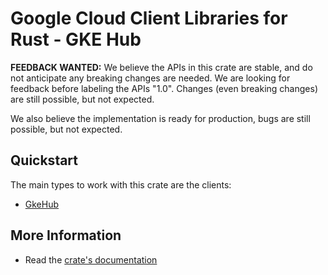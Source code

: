 # Google Cloud Client Libraries for Rust - GKE Hub

<!-- Code generated by sidekick. DO NOT EDIT. -->

**FEEDBACK WANTED:** We believe the APIs in this crate are stable, and
do not anticipate any breaking changes are needed. We are looking for
feedback before labeling the APIs "1.0". Changes (even breaking changes)
are still possible, but not expected.

We also believe the implementation is ready for production, bugs are
still possible, but not expected.

## Quickstart

The main types to work with this crate are the clients:

- [GkeHub]

## More Information

- Read the [crate's documentation](https://docs.rs/google-cloud-gkehub-v1/latest/google-cloud-gkehub-v1)

[GkeHub]: https://docs.rs/google-cloud-gkehub-v1/latest/google_cloud_gkehub_v1/client/struct.GkeHub.html

